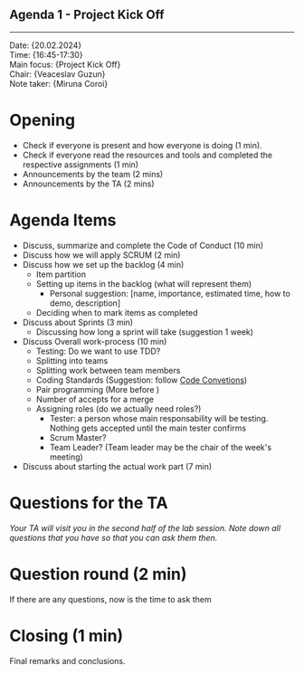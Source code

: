 ## Agenda 1 - Project Kick Off

---

Date:           {20.02.2024}\
Time:           {16:45-17:30}\
Main focus:     {Project Kick Off}\
Chair:          {Veaceslav Guzun}\
Note taker:     {Miruna Coroi}

# Opening
- Check if everyone is present and how everyone is doing (1 min). 
- Check if everyone read the resources and tools and completed the respective assignments (1 min)
- Announcements by the team (2 mins)
- Announcements by the TA (2 mins)

# Agenda Items
 - Discuss, summarize and complete the Code of Conduct (10 min)
 - Discuss how we will apply SCRUM (2 min)
 - Discuss how we set up the backlog (4 min)
    - Item partition
    - Setting up items in the backlog (what will represent them)
        - Personal suggestion: [name, importance, estimated time, how to demo, description]
    - Deciding when to mark items as completed
 - Discuss about Sprints (3 min)
    - Discussing how long a sprint will take (suggestion 1 week)
 - Discuss Overall work-process (10 min)
    - Testing: Do we want to use TDD?
    - Splitting into teams
    - Splitting work between team members
    - Coding Standards (Suggestion: follow [Code Convetions](https://www.oracle.com/java/technologies/javase/codeconventions-contents.html))
    - Pair programming (More before )
    - Number of accepts for a merge
    - Assigning roles (do we actually need roles?)
        - Tester: a person whose main responsability will be testing. Nothing gets accepted until the main tester confirms
        - Scrum Master?
        - Team Leader? (Team leader may be the chair of the week's meeting)
 - Discuss about starting the actual work part (7 min)
# Questions for the TA
*Your TA will visit you in the second half of the lab session. Note down all questions that you have so that you can ask them then.*

# Question round (2 min)
If there are any questions, now is the time to ask them

# Closing (1 min)
Final remarks and conclusions.
